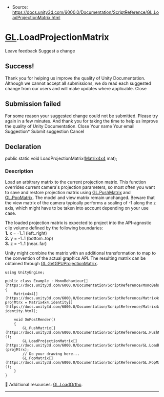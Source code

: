* Source: https://docs.unity3d.com/6000.0/Documentation/ScriptReference/GL.LoadProjectionMatrix.html

#  [GL](https://docs.unity3d.com/6000.0/Documentation/ScriptReference/GL.html).LoadProjectionMatrix
Leave feedback
Suggest a change
## Success!
Thank you for helping us improve the quality of Unity Documentation. Although we cannot accept all submissions, we do read each suggested change from our users and will make updates where applicable.
Close
## Submission failed
For some reason your suggested change could not be submitted. Please <a>try again</a> in a few minutes. And thank you for taking the time to help us improve the quality of Unity Documentation.
Close
Your name Your email Suggestion* Submit suggestion
Cancel
## Declaration
public static void LoadProjectionMatrix([Matrix4x4](https://docs.unity3d.com/6000.0/Documentation/ScriptReference/Matrix4x4.html) mat); 
### Description
Load an arbitrary matrix to the current projection matrix.
This function overrides current camera's projection parameters, so most often you want to save and restore projection matrix using [GL.PushMatrix](https://docs.unity3d.com/6000.0/Documentation/ScriptReference/GL.PushMatrix.html) and [GL.PopMatrix](https://docs.unity3d.com/6000.0/Documentation/ScriptReference/GL.PopMatrix.html). The model and view matrix remain unchanged. Beware that the view matrix of the camera typically performs a scaling of -1 along the z axis, which might have to be taken into account depending on your use case.  
  
The loaded projection matrix is expected to project into the API-agnostic clip volume defined by the following boundaries:  
**1.** x = -1..1 (left..right)  
**2.** y = -1..1 (bottom..top)  
**3.** z = -1..1 (near..far)  
  
Unity might combine the matrix with an additional transformation to map to the convention of the actual graphics API. The resulting matrix can be obtained through [GL.GetGPUProjectionMatrix](https://docs.unity3d.com/6000.0/Documentation/ScriptReference/GL.GetGPUProjectionMatrix.html).
```
using UnityEngine;  
  
public class Example : MonoBehaviour[](https://docs.unity3d.com/6000.0/Documentation/ScriptReference/MonoBehaviour.html)
{
    Matrix4x4[](https://docs.unity3d.com/6000.0/Documentation/ScriptReference/Matrix4x4.html) projMtrx = Matrix4x4.identity[](https://docs.unity3d.com/6000.0/Documentation/ScriptReference/Matrix4x4-identity.html);  
  
    void OnPostRender()
    {
        GL.PushMatrix[](https://docs.unity3d.com/6000.0/Documentation/ScriptReference/GL.PushMatrix.html)();
        GL.LoadProjectionMatrix[](https://docs.unity3d.com/6000.0/Documentation/ScriptReference/GL.LoadProjectionMatrix.html)(projMtrx);
        // Do your drawing here...
        GL.PopMatrix[](https://docs.unity3d.com/6000.0/Documentation/ScriptReference/GL.PopMatrix.html)();
    }
}

```

Additional resources: [GL.LoadOrtho](https://docs.unity3d.com/6000.0/Documentation/ScriptReference/GL.LoadOrtho.html).
* * *
